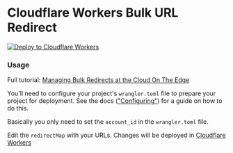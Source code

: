 # Cloudflare Workers Bulk URL Redirect

[![Deploy to Cloudflare Workers](https://deploy.workers.cloudflare.com/button)](https://deploy.workers.cloudflare.com/?url=https://github.com/VinuRaj/workers-bulk-redirect)

### Usage

Full tutorial: [Managing Bulk Redirects at the Cloud On The Edge](https://tutorialforest.com/redirects-cloud-edge-workers)


You'll need to configure your project's `wrangler.toml` file to prepare your project for deployment. See the docs (["Configuring"](https://developers.cloudflare.com/workers/cli-wrangler/configurations)) for a guide on how to do this.

Basically you only need to set the `account_id` in the `wrangler.toml` file.

Edit the `redirectMap` with your URLs. Changes will be deployed in [Cloudflare Workers](https://workers.cloudflare.com)